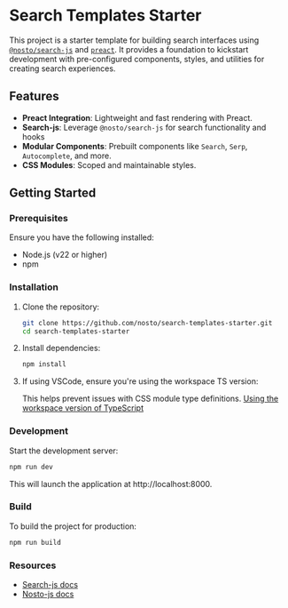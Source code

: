 # Search Templates Starter

This project is a starter template for building search interfaces using [`@nosto/search-js`](https://www.npmjs.com/package/@nosto/search-js) and [`preact`](https://preactjs.com/). It provides a foundation to kickstart development with pre-configured components, styles, and utilities for creating search experiences.

## Features

- **Preact Integration**: Lightweight and fast rendering with Preact.
- **Search-js**: Leverage `@nosto/search-js` for search functionality and hooks
- **Modular Components**: Prebuilt components like `Search`, `Serp`, `Autocomplete`, and more.
- **CSS Modules**: Scoped and maintainable styles.

## Getting Started

### Prerequisites

Ensure you have the following installed:

- Node.js (v22 or higher)
- npm

### Installation

1. Clone the repository:

   ```sh
   git clone https://github.com/nosto/search-templates-starter.git
   cd search-templates-starter
   ```
2. Install dependencies:

    ```sh
    npm install
    ```
3. If using VSCode, ensure you're using the workspace TS version:

    This helps prevent issues with CSS module type definitions.
    [Using the workspace version of TypeScript](https://code.visualstudio.com/docs/typescript/typescript-compiling#_using-the-workspace-version-of-typescript)

### Development

Start the development server:
```sh
npm run dev
```

This will launch the application at http://localhost:8000.

### Build
To build the project for production:
```sh
npm run build
```

### Resources
- [Search-js docs](https://docs.nosto.com/techdocs/apis/frontend/oss/search-js)
- [Nosto-js docs](https://docs.nosto.com/techdocs/apis/frontend/oss/nosto-js)